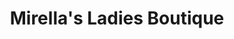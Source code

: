 ---
title: "Mirella's Ladies Boutique"
url: /burlington/mirellas-ladies-boutique/
shop: Kleidung
---